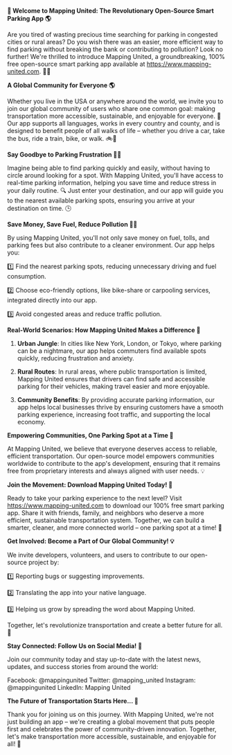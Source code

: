 **🚀 Welcome to Mapping United: The Revolutionary Open-Source Smart Parking App 🌎**

Are you tired of wasting precious time searching for parking in congested cities or rural areas? Do you wish there was an easier, more efficient way to find parking without breaking the bank or contributing to pollution? Look no further! We're thrilled to introduce Mapping United, a groundbreaking, 100% free open-source smart parking app available at https://www.mapping-united.com. 🚗🌐

**A Global Community for Everyone 🌎**

Whether you live in the USA or anywhere around the world, we invite you to join our global community of users who share one common goal: making transportation more accessible, sustainable, and enjoyable for everyone. 🌟 Our app supports all languages, works in every country and county, and is designed to benefit people of all walks of life – whether you drive a car, take the bus, ride a train, bike, or walk. 🚲🚌

**Say Goodbye to Parking Frustration 🙅‍♂️**

Imagine being able to find parking quickly and easily, without having to circle around looking for a spot. With Mapping United, you'll have access to real-time parking information, helping you save time and reduce stress in your daily routine. 🔍 Just enter your destination, and our app will guide you to the nearest available parking spots, ensuring you arrive at your destination on time. 🕒

**Save Money, Save Fuel, Reduce Pollution 🤑💚**

By using Mapping United, you'll not only save money on fuel, tolls, and parking fees but also contribute to a cleaner environment. Our app helps you:

1️⃣ Find the nearest parking spots, reducing unnecessary driving and fuel consumption.

2️⃣ Choose eco-friendly options, like bike-share or carpooling services, integrated directly into our app.

3️⃣ Avoid congested areas and reduce traffic pollution.

**Real-World Scenarios: How Mapping United Makes a Difference 🌟**

1. **Urban Jungle**: In cities like New York, London, or Tokyo, where parking can be a nightmare, our app helps commuters find available spots quickly, reducing frustration and anxiety.

2. **Rural Routes**: In rural areas, where public transportation is limited, Mapping United ensures that drivers can find safe and accessible parking for their vehicles, making travel easier and more enjoyable.

3. **Community Benefits**: By providing accurate parking information, our app helps local businesses thrive by ensuring customers have a smooth parking experience, increasing foot traffic, and supporting the local economy.

**Empowering Communities, One Parking Spot at a Time 🌟**

At Mapping United, we believe that everyone deserves access to reliable, efficient transportation. Our open-source model empowers communities worldwide to contribute to the app's development, ensuring that it remains free from proprietary interests and always aligned with user needs. 💡

**Join the Movement: Download Mapping United Today! 📲**

Ready to take your parking experience to the next level? Visit https://www.mapping-united.com to download our 100% free smart parking app. Share it with friends, family, and neighbors who deserve a more efficient, sustainable transportation system. Together, we can build a smarter, cleaner, and more connected world – one parking spot at a time! 🌟

**Get Involved: Become a Part of Our Global Community! 💡**

We invite developers, volunteers, and users to contribute to our open-source project by:

1️⃣ Reporting bugs or suggesting improvements.

2️⃣ Translating the app into your native language.

3️⃣ Helping us grow by spreading the word about Mapping United.

Together, let's revolutionize transportation and create a better future for all. 🌟

**Stay Connected: Follow Us on Social Media! 📱**

Join our community today and stay up-to-date with the latest news, updates, and success stories from around the world:

Facebook: @mappingunited
Twitter: @mapping_united
Instagram: @mappingunited
LinkedIn: Mapping United

**The Future of Transportation Starts Here... 🚀**

Thank you for joining us on this journey. With Mapping United, we're not just building an app – we're creating a global movement that puts people first and celebrates the power of community-driven innovation. Together, let's make transportation more accessible, sustainable, and enjoyable for all! 🌟